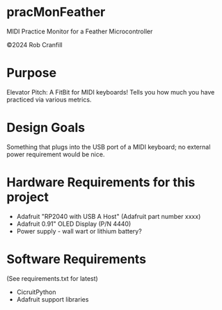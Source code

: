 # pracMonFeather
MIDI Practice Monitor for a Feather Microcontroller

&copy;2024 Rob Cranfill

# Purpose
Elevator Pitch: A FitBit for MIDI keyboards! Tells you how much you have practiced via various metrics.

# Design Goals
Something that plugs into the USB port of a MIDI keyboard; no external power requirement would be nice.

# Hardware Requirements for this project
* Adafruit "RP2040 with USB A Host" (Adafruit part number xxxx)
* Adafruit 0.91" OLED Display (P/N 4440)
* Power supply - wall wart or lithium battery?

# Software Requirements
(See requirements.txt for latest)
* CicruitPython
* Adafruit support libraries


